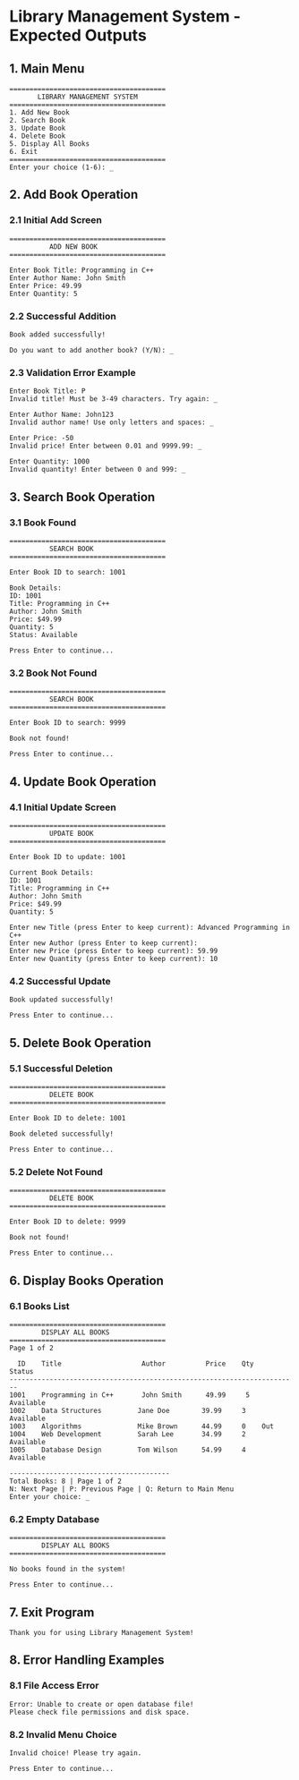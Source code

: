 # Library Management System - Expected Outputs

## 1. Main Menu
```
=======================================
       LIBRARY MANAGEMENT SYSTEM
=======================================
1. Add New Book
2. Search Book
3. Update Book
4. Delete Book
5. Display All Books
6. Exit
=======================================
Enter your choice (1-6): _
```

## 2. Add Book Operation

### 2.1 Initial Add Screen
```
=======================================
          ADD NEW BOOK
=======================================

Enter Book Title: Programming in C++
Enter Author Name: John Smith
Enter Price: 49.99
Enter Quantity: 5
```

### 2.2 Successful Addition
```
Book added successfully!

Do you want to add another book? (Y/N): _
```

### 2.3 Validation Error Example
```
Enter Book Title: P
Invalid title! Must be 3-49 characters. Try again: _

Enter Author Name: John123
Invalid author name! Use only letters and spaces: _

Enter Price: -50
Invalid price! Enter between 0.01 and 9999.99: _

Enter Quantity: 1000
Invalid quantity! Enter between 0 and 999: _
```

## 3. Search Book Operation

### 3.1 Book Found
```
=======================================
          SEARCH BOOK
=======================================

Enter Book ID to search: 1001

Book Details:
ID: 1001
Title: Programming in C++
Author: John Smith
Price: $49.99
Quantity: 5
Status: Available

Press Enter to continue...
```

### 3.2 Book Not Found
```
=======================================
          SEARCH BOOK
=======================================

Enter Book ID to search: 9999

Book not found!

Press Enter to continue...
```

## 4. Update Book Operation

### 4.1 Initial Update Screen
```
=======================================
          UPDATE BOOK
=======================================

Enter Book ID to update: 1001

Current Book Details:
ID: 1001
Title: Programming in C++
Author: John Smith
Price: $49.99
Quantity: 5

Enter new Title (press Enter to keep current): Advanced Programming in C++
Enter new Author (press Enter to keep current): 
Enter new Price (press Enter to keep current): 59.99
Enter new Quantity (press Enter to keep current): 10
```

### 4.2 Successful Update
```
Book updated successfully!

Press Enter to continue...
```

## 5. Delete Book Operation

### 5.1 Successful Deletion
```
=======================================
          DELETE BOOK
=======================================

Enter Book ID to delete: 1001

Book deleted successfully!

Press Enter to continue...
```

### 5.2 Delete Not Found
```
=======================================
          DELETE BOOK
=======================================

Enter Book ID to delete: 9999

Book not found!

Press Enter to continue...
```

## 6. Display Books Operation

### 6.1 Books List
```
=======================================
        DISPLAY ALL BOOKS
=======================================
Page 1 of 2

  ID    Title                    Author          Price    Qty    Status
------------------------------------------------------------------------
1001    Programming in C++       John Smith      49.99     5    Available
1002    Data Structures         Jane Doe        39.99     3    Available
1003    Algorithms              Mike Brown      44.99     0    Out
1004    Web Development         Sarah Lee       34.99     2    Available
1005    Database Design         Tom Wilson      54.99     4    Available

----------------------------------------
Total Books: 8 | Page 1 of 2
N: Next Page | P: Previous Page | Q: Return to Main Menu
Enter your choice: _
```

### 6.2 Empty Database
```
=======================================
        DISPLAY ALL BOOKS
=======================================

No books found in the system!

Press Enter to continue...
```

## 7. Exit Program
```
Thank you for using Library Management System!
```

## 8. Error Handling Examples

### 8.1 File Access Error
```
Error: Unable to create or open database file!
Please check file permissions and disk space.
```

### 8.2 Invalid Menu Choice
```
Invalid choice! Please try again.

Press Enter to continue...
```